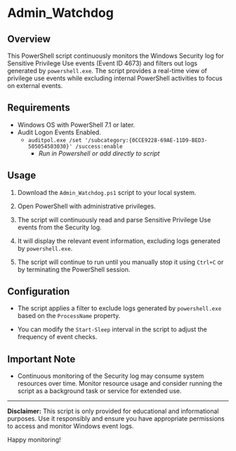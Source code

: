 # Admin_Watchdog

## Overview

This PowerShell script continuously monitors the Windows Security log for Sensitive Privilege Use events (Event ID 4673) and filters out logs generated by `powershell.exe`. The script provides a real-time view of privilege use events while excluding internal PowerShell activities to focus on external events.

## Requirements

- Windows OS with PowerShell 7.1 or later.
- Audit Logon Events Enabled.
    - `auditpol.exe /set '/subcategory:{0CCE9228-69AE-11D9-BED3-505054503030}' /success:enable`
      - *Run in Powershell or add directly to script*


## Usage

1. Download the `Admin_Watchdog.ps1` script to your local system.

2. Open PowerShell with administrative privileges.

3. The script will continuously read and parse Sensitive Privilege Use events from the Security log.

4. It will display the relevant event information, excluding logs generated by `powershell.exe`.

5. The script will continue to run until you manually stop it using `Ctrl+C` or by terminating the PowerShell session.

## Configuration

- The script applies a filter to exclude logs generated by `powershell.exe` based on the `ProcessName` property.

- You can modify the `Start-Sleep` interval in the script to adjust the frequency of event checks.

## Important Note

- Continuous monitoring of the Security log may consume system resources over time. Monitor resource usage and consider running the script as a background task or service for extended use.

---

**Disclaimer:** This script is only provided for educational and informational purposes. Use it responsibly and ensure you have appropriate permissions to access and monitor Windows event logs.

Happy monitoring!
